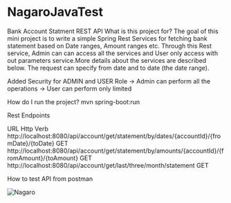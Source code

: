 # NagaroJavaTest
Bank Account Statment REST API
What is this project for?
The goal of this mini project is to write a simple Spring Rest Services for fetching bank statement based on Date ranges, Amount ranges etc. Through this Rest service, Admin can can access all the services and User only access with out parameters service.More details about the services are described below.
The request can specify from date and to date (the date range).

Added Security for ADMIN and USER Role
-> Admin can perform all the operations
-> User can perform only limited

How do I run the project?
mvn spring-boot:run

Rest Endpoints

URL	                                                                                                          Http Verb
http://localhost:8080/api/account/get/statement/by/dates/{accountId}/{fromDate}/{toDate}	                      GET
http://localhost:8080/api/account/get/statement/by/amounts/{accountId}/{fromAmount}/{toAmount}	                GET
http://localhost:8080/api/account/get/last/three/month/statement	                                              GET


How to test API from postman 

![Nagaro](https://user-images.githubusercontent.com/39884239/133926121-e2ca2175-5a1f-41c8-aff4-0d3be4e6f153.PNG)

